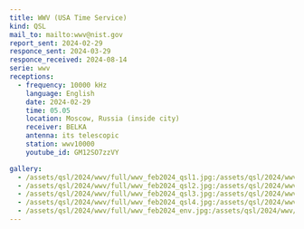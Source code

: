 ```yaml
---
title: WWV (USA Time Service)
kind: QSL
mail_to: mailto:wwv@nist.gov
report_sent: 2024-02-29
responce_sent: 2024-03-29
responce_received: 2024-08-14
serie: wwv
receptions:
  - frequency: 10000 kHz
    language: English
    date: 2024-02-29
    time: 05.05
    location: Moscow, Russia (inside city)
    receiver: BELKA
    antenna: its telescopic
    station: wwv10000
    youtube_id: GM12SO7zzVY

gallery:
  - /assets/qsl/2024/wwv/full/wwv_feb2024_qsl1.jpg:/assets/qsl/2024/wwv/small/wwv_feb2024_qsl1.jpg
  - /assets/qsl/2024/wwv/full/wwv_feb2024_qsl2.jpg:/assets/qsl/2024/wwv/small/wwv_feb2024_qsl2.jpg
  - /assets/qsl/2024/wwv/full/wwv_feb2024_qsl3.jpg:/assets/qsl/2024/wwv/small/wwv_feb2024_qsl3.jpg
  - /assets/qsl/2024/wwv/full/wwv_feb2024_qsl4.jpg:/assets/qsl/2024/wwv/small/wwv_feb2024_qsl4.jpg
  - /assets/qsl/2024/wwv/full/wwv_feb2024_env.jpg:/assets/qsl/2024/wwv/small/wwv_feb2024_env.jpg
---
```

